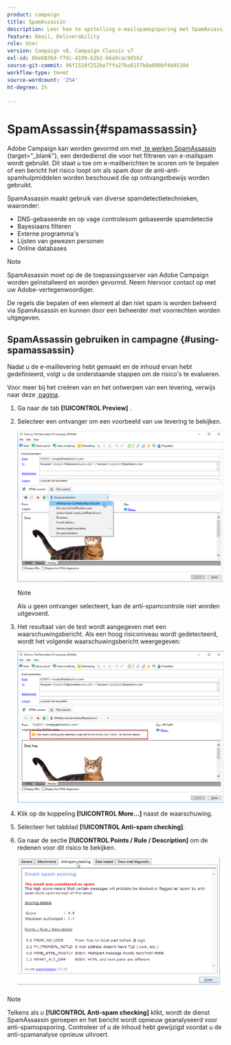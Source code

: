 ```yaml
---
product: campaign
title: SpamAssassin
description: Leer hoe te opstelling e-mailspamopsporing met SpamAssassin
feature: Email, Deliverability
role: User
version: Campaign v8, Campaign Classic v7
exl-id: 8be6836d-f7dc-4199-b2b2-b6a9cac9d162
source-git-commit: 96f1518f252be7ffa27ba8157b8a090bf4d4510d
workflow-type: tm+mt
source-wordcount: '254'
ht-degree: 1%

---
```


# SpamAssassin{#spamassassin}

Adobe Campaign kan worden gevormd om met [&#x200B; te werken SpamAssassin &#x200B;](https://spamassassin.apache.org){target="_blank"}, een derdedienst die voor het filtreren van e-mailspam wordt gebruikt. Dit staat u toe om e-mailberichten te scoren om te bepalen of een bericht het risico loopt om als spam door de anti-anti-spamhulpmiddelen worden beschouwd die op ontvangstbewijs worden gebruikt.

SpamAssassin maakt gebruik van diverse spamdetectietechnieken, waaronder:

* DNS-gebaseerde en op vage controlesom gebaseerde spamdetectie
* Bayesiaans filteren
* Externe programma&#39;s
* Lijsten van gewezen personen
* Online databases

>[!NOTE]
>
>SpamAssassin moet op de de toepassingsserver van Adobe Campaign worden geïnstalleerd en worden gevormd. Neem hiervoor contact op met uw Adobe-vertegenwoordiger.
>
>De regels die bepalen of een element al dan niet spam is worden beheerd via SpamAssassin en kunnen door een beheerder met voorrechten worden uitgegeven.

## SpamAssassin gebruiken in campagne {#using-spamassassin}

Nadat u de e-maillevering hebt gemaakt en de inhoud ervan hebt gedefinieerd, volgt u de onderstaande stappen om de risico&#39;s te evalueren.

Voor meer bij het creëren van en het ontwerpen van een levering, verwijs naar deze [&#x200B; pagina &#x200B;](defining-the-email-content.md).


1. Ga naar de tab **[!UICONTROL Preview]** .
1. Selecteer een ontvanger om een voorbeeld van uw levering te bekijken.

   ![](assets/s_tn_del_preview_spamassassin_recipient.png)

   >[!NOTE]
   >
   >Als u geen ontvanger selecteert, kan de anti-spamcontrole niet worden uitgevoerd.

1. Het resultaat van de test wordt aangegeven met een waarschuwingsbericht. Als een hoog risiconiveau wordt gedetecteerd, wordt het volgende waarschuwingsbericht weergegeven:

   ![](assets/s_tn_del_preview_spamassassin_ko.png)

1. Klik op de koppeling **[!UICONTROL More...]** naast de waarschuwing.
1. Selecteer het tabblad **[!UICONTROL Anti-spam checking]**. 
1. Ga naar de sectie **[!UICONTROL Points / Rule / Description]** om de redenen voor dit risico te bekijken.

   ![](assets/s_tn_del_msg_spamassassin_ko.png)

>[!NOTE]
>
>Telkens als u **[!UICONTROL Anti-spam checking]** klikt, wordt de dienst SpamAssassin geroepen en het bericht wordt opnieuw geanalyseerd voor anti-spamopsporing. Controleer of u de inhoud hebt gewijzigd voordat u de anti-spamanalyse opnieuw uitvoert.
